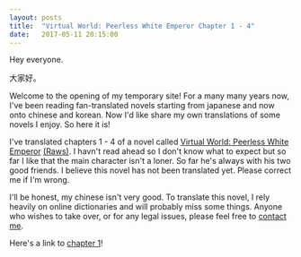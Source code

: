 ```yaml
---
layout: posts
title:  "Virtual World: Peerless White Emperor Chapter 1 - 4"
date:   2017-05-11 20:15:00
---
```


Hey everyone.

大家好。

Welcome to the opening of my temporary site! For a many many years now, I've been reading fan-translated novels starting from japanese and now onto chinese and korean. Now I'd like share my own translations of some novels I enjoy. So here it is!

I've translated chapters 1 - 4 of a novel called [Virtual World: Peerless White Emperor][vwpweTOC] [(Raws)][raw]. I havn't read ahead so I don't know what to expect but so far I like that the main character isn't a loner. So far he's always with his two good friends. I believe this novel has not been translated yet. Please correct me if I'm wrong. 

I'll be honest, my chinese isn't very good. To translate this novel, I rely heavily on online dictionaries and will probably miss some things. Anyone who wishes to take over, or for any legal issues, please feel free to [contact me][contact].

Here's a link to [chapter 1][vwpwe0001]!

[raw]: http://book.qidian.com/info/3332175
[contact]: {{site.url}}/contact/
[vwpweTOC]: {{site.url}}/translations/VWPWE/index.html
[vwpwe0001]: {{site.url}}/translations/VWPWE/0001.html
